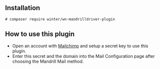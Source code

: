 ## Installation

```
# composer require winter/wn-mandrilldriver-plugin
```

## How to use this plugin

- Open an account with [Mailchimp](https://mailchimp.com/features/transactional-email-infrastructure/) and setup a secret key to use this plugin.
- Enter this secret and the domain into the Mail Configuration page after choosing the Mandrill Mail method.

